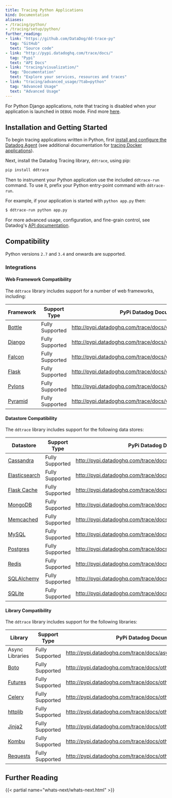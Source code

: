```yaml
---
title: Tracing Python Applications
kind: Documentation
aliases:
- /tracing/python/
- /tracing/setup/python/
further_reading:
- link: "https://github.com/DataDog/dd-trace-py"
  tag: "GitHub"
  text: "Source code"
- link: "http://pypi.datadoghq.com/trace/docs/"
  tag: "Pypi"
  text: "API Docs"
- link: "tracing/visualization/"
  tag: "Documentation"
  text: "Explore your services, resources and traces"
- link: "tracing/advanced_usage/?tab=python"
  tag: "Advanced Usage"
  text: "Advanced Usage"
---
```


<div class="alert alert-info">
For Python Django applications, note that tracing is disabled when your application is launched in <code>DEBUG</code> mode. Find more <a href="http://pypi.datadoghq.com/trace/docs/web_integrations.html#django">here</a>.
</div>

## Installation and Getting Started

To begin tracing applications written in Python, first [install and configure the Datadog Agent][1] (see additional documentation for [tracing Docker applications][2]).

Next, install the Datadog Tracing library, `ddtrace`, using pip:

```python
pip install ddtrace
```

Then to instrument your Python application use the included `ddtrace-run` command. To use it, prefix your Python entry-point command with `ddtrace-run`.

For example, if your application is started with `python app.py` then:

```sh
$ ddtrace-run python app.py
```

For more advanced usage, configuration, and fine-grain control, see Datadog's [API documentation][3].


## Compatibility

Python versions `2.7` and `3.4` and onwards are supported.

### Integrations

#### Web Framework Compatibility

The `ddtrace` library includes support for a number of web frameworks, including:

|                Framework                 |  Support Type   |                     PyPi Datadog Documentation                     |
| ---------------------------------------- | --------------- | ------------------------------------------------------------------ |
| [Bottle][4]          | Fully Supported | http://pypi.datadoghq.com/trace/docs/web_integrations.html#bottle  |
| [Django][5] | Fully Supported | http://pypi.datadoghq.com/trace/docs/web_integrations.html#django  |
| [Falcon][6]   | Fully Supported | http://pypi.datadoghq.com/trace/docs/web_integrations.html#falcon  |
| [Flask][7]         | Fully Supported | http://pypi.datadoghq.com/trace/docs/web_integrations.html#flask   |
| [Pylons][8]      | Fully Supported | http://pypi.datadoghq.com/trace/docs/web_integrations.html#pylons  |
| [Pyramid][9]       | Fully Supported | http://pypi.datadoghq.com/trace/docs/web_integrations.html#pyramid |

#### Datastore Compatibility

The `ddtrace` library includes support for the following data stores:

|                           Datastore                            |  Support Type   |                       PyPi Datadog Documentation                        |
| -------------------------------------------------------------- | --------------- | ----------------------------------------------------------------------- |
| [Cassandra][10]                     | Fully Supported | http://pypi.datadoghq.com/trace/docs/db_integrations.html#cassandra     |
| [Elasticsearch][11] | Fully Supported | http://pypi.datadoghq.com/trace/docs/db_integrations.html#elasticsearch |
| [Flask Cache][12]           | Fully Supported | http://pypi.datadoghq.com/trace/docs/db_integrations.html#flask-cache   |
| [MongoDB][13]             | Fully Supported | http://pypi.datadoghq.com/trace/docs/db_integrations.html#mongodb       |
| [Memcached][14]                            | Fully Supported | http://pypi.datadoghq.com/trace/docs/db_integrations.html#memcached     |
| [MySQL][15]                                | Fully Supported | http://pypi.datadoghq.com/trace/docs/db_integrations.html#mysql         |
| [Postgres][16]                        | Fully Supported | http://pypi.datadoghq.com/trace/docs/db_integrations.html#postgres      |
| [Redis][17]                                     | Fully Supported | http://pypi.datadoghq.com/trace/docs/db_integrations.html#redis         |
| [SQLAlchemy][18]                      | Fully Supported | http://pypi.datadoghq.com/trace/docs/db_integrations.html#sqlalchemy    |
| [SQLite][19]                              | Fully Supported | http://pypi.datadoghq.com/trace/docs/db_integrations.html#sqlite        |


#### Library Compatibility

The `ddtrace` library includes support for the following libraries:

|                               Library                                |  Support Type   |                      PyPi Datadog Documentation                       |
| -------------------------------------------------------------------- | --------------- | --------------------------------------------------------------------- |
| Async Libraries                                                      | Fully Supported | http://pypi.datadoghq.com/trace/docs/async_integrations.html          |
| [Boto][20]                        | Fully Supported | http://pypi.datadoghq.com/trace/docs/other_integrations.html#boto     |
| [Futures][21] | Fully Supported | http://pypi.datadoghq.com/trace/docs/other_integrations.html#futures  |
| [Celery][22]                              | Fully Supported | http://pypi.datadoghq.com/trace/docs/other_integrations.html#celery   |
| [httplib][23]            | Fully Supported | http://pypi.datadoghq.com/trace/docs/other_integrations.html#httplib  |
| [Jinja2][24]                                    | Fully Supported | http://pypi.datadoghq.com/trace/docs/other_integrations.html#jinja2   |
| [Kombu][25]                     | Fully Supported | http://pypi.datadoghq.com/trace/docs/other_integrations.html#kombu    |
| [Requests][26]               | Fully Supported | http://pypi.datadoghq.com/trace/docs/other_integrations.html#requests |


## Further Reading

{{< partial name="whats-next/whats-next.html" >}}

[1]: /tracing/setup
[2]: /tracing/setup/docker
[3]: http://pypi.datadoghq.com/trace/docs
[4]: https://bottlepy.org
[5]: https://www.djangoproject.com
[6]: https://falconframework.org
[7]: http://flask.pocoo.org
[8]: http://pylonsproject.org
[9]: https://trypyramid.com
[10]: https://cassandra.apache.org
[11]: https://www.elastic.co/products/elasticsearch
[12]: https://pythonhosted.org/Flask-Cache
[13]: https://www.mongodb.com/what-is-mongodb
[14]: https://memcached.org
[15]: https://www.mysql.com
[16]: https://www.postgresql.org
[17]: https://redis.io
[18]: https://www.sqlalchemy.org
[19]: https://www.sqlite.org
[20]: http://docs.pythonboto.org/en/latest
[21]: https://docs.python.org/3/library/concurrent.futures.html
[22]: http://www.celeryproject.org
[23]: https://docs.python.org/2/library/httplib.html
[24]: http://jinja.pocoo.org
[25]: https://kombu.readthedocs.io/en/latest
[26]: http://docs.python-requests.org/en/master
